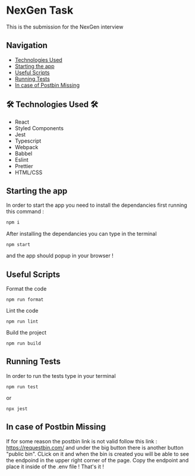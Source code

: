 # NexGen Task

This is the submission for the NexGen interview

## Navigation

- [Technologies Used](#Technologies-Used)
- [Starting the app](#Starting-the-app)
- [Useful Scripts](#Useful-Scripts)
- [Running Tests](#Running-Tests)
- [In case of Postbin Missing](#In-case-of-Postbin-Missing)

## 🛠️ Technologies Used 🛠️

- React
- Styled Components
- Jest
- Typescript
- Webpack
- Babbel
- Eslint
- Prettier
- HTML/CSS

## Starting the app

In order to start the app you need to install the dependancies first running this command : 
```bash
npm i
```

After installing the dependancies you can type in the terminal 
```
npm start
```

and the app should popup in your browser !

## Useful Scripts

Format the code
```
npm run format
```

Lint the code
```
npm run lint
```

Build the project
```
npm run build
```

## Running Tests

In order to run the tests type in your terminal
```
npm run test
```
or 
```
npx jest
```

## In case of Postbin Missing

If for some reason the postbin link is not valid follow this link : https://requestbin.com/
and under the big button there is another button "public bin". CLick on it and when the bin is created you will be able to see the endpoind in the upper right corner of the page. Copy the endpoint and place it inside of the .env file ! That's it !

